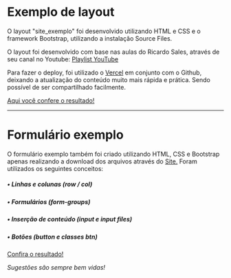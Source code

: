 # Exemplo de layout

O layout "site_exemplo" foi desenvolvido utilizando HTML e CSS e o framework Bootstrap, utilizando a instalação Source Files.

O layout foi desenvolvido com base nas aulas do Ricardo Sales, através de seu canal no Youtube: [Playlist YouTube](https://www.youtube.com/playlist?list=PLBbHLUbqqCrT1gBZtTminYijo8DVpPynE)

Para fazer o deploy, foi utilizado o [Vercel](https://vercel.com/) em conjunto com o Github, deixando a atualização do conteúdo muito mais rápida e prática. Sendo possível
de ser compartilhado facilmente.

[Aqui você confere o resultado!](https://sitebootstrap.vercel.app/)

---

# Formulário exemplo

O formulário exemplo também foi criado utilizando HTML, CSS e Bootstrap apenas realizando a download dos arquivos através do [Site.](https://getbootstrap.com/docs/5.0/getting-started/download/)
Foram utilizados os seguintes conceitos:
##### • Linhas e colunas (row / col)
##### • Formulários (form-groups)
##### • Inserção de conteúdo (input e input files)
##### • Botões (button e classes btn)

[Confira o resultado!](https://forminscricao.vercel.app/)



_Sugestões são sempre bem vidas!_

